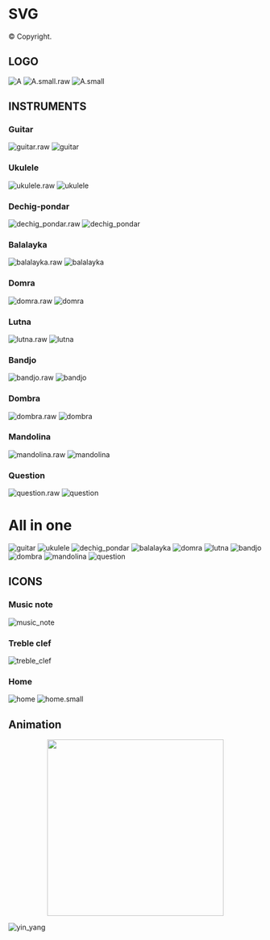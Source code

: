 # SVG 

© Copyright.

## LOGO

![A](https://raw.githubusercontent.com/BorisPlus/SVG/master/LOGO/A.svg?sanitize=true)
![A.small.raw](https://raw.githubusercontent.com/BorisPlus/SVG/master/LOGO/A.small.raw.svg?sanitize=true)
![A.small](https://raw.githubusercontent.com/BorisPlus/SVG/master/LOGO/A.small.svg?sanitize=true)

## INSTRUMENTS

### Guitar

![guitar.raw](https://raw.githubusercontent.com/BorisPlus/SVG/master/INSTRUMENTS/guitar.raw.svg?sanitize=true)
![guitar](https://raw.githubusercontent.com/BorisPlus/SVG/master/INSTRUMENTS/guitar.svg?sanitize=true)

### Ukulele

![ukulele.raw](https://raw.githubusercontent.com/BorisPlus/SVG/master/INSTRUMENTS/ukulele.raw.svg?sanitize=true)
![ukulele](https://raw.githubusercontent.com/BorisPlus/SVG/master/INSTRUMENTS/ukulele.svg?sanitize=true)

### Dechig-pondar

![dechig_pondar.raw](https://raw.githubusercontent.com/BorisPlus/SVG/master/INSTRUMENTS/dechig_pondar.raw.svg?sanitize=true)
![dechig_pondar](https://raw.githubusercontent.com/BorisPlus/SVG/master/INSTRUMENTS/dechig_pondar.svg?sanitize=true)

### Balalayka

![balalayka.raw](https://raw.githubusercontent.com/BorisPlus/SVG/master/INSTRUMENTS/balalayka.raw.svg?sanitize=true)
![balalayka](https://raw.githubusercontent.com/BorisPlus/SVG/master/INSTRUMENTS/balalayka.svg?sanitize=true)

### Domra

![domra.raw](https://raw.githubusercontent.com/BorisPlus/SVG/master/INSTRUMENTS/domra.raw.svg?sanitize=true)
![domra](https://raw.githubusercontent.com/BorisPlus/SVG/master/INSTRUMENTS/domra.svg?sanitize=true)

### Lutna

![lutna.raw](https://raw.githubusercontent.com/BorisPlus/SVG/master/INSTRUMENTS/lutna.raw.svg?sanitize=true)
![lutna](https://raw.githubusercontent.com/BorisPlus/SVG/master/INSTRUMENTS/lutna.svg?sanitize=true)

### Bandjo

![bandjo.raw](https://raw.githubusercontent.com/BorisPlus/SVG/master/INSTRUMENTS/bandjo.raw.svg?sanitize=true)
![bandjo](https://raw.githubusercontent.com/BorisPlus/SVG/master/INSTRUMENTS/bandjo.svg?sanitize=true)

### Dombra

![dombra.raw](https://raw.githubusercontent.com/BorisPlus/SVG/master/INSTRUMENTS/dombra.raw.svg?sanitize=true)
![dombra](https://raw.githubusercontent.com/BorisPlus/SVG/master/INSTRUMENTS/dombra.svg?sanitize=true)

### Mandolina

![mandolina.raw](https://raw.githubusercontent.com/BorisPlus/SVG/master/INSTRUMENTS/mandolina.raw.svg?sanitize=true)
![mandolina](https://raw.githubusercontent.com/BorisPlus/SVG/master/INSTRUMENTS/mandolina.svg?sanitize=true)

### Question

![question.raw](https://raw.githubusercontent.com/BorisPlus/SVG/master/INSTRUMENTS/question.raw.svg?sanitize=true)
![question](https://raw.githubusercontent.com/BorisPlus/SVG/master/INSTRUMENTS/question.svg?sanitize=true)

# All in one

![guitar](https://raw.githubusercontent.com/BorisPlus/SVG/master/INSTRUMENTS/guitar.svg?sanitize=true)
![ukulele](https://raw.githubusercontent.com/BorisPlus/SVG/master/INSTRUMENTS/ukulele.svg?sanitize=true)
![dechig_pondar](https://raw.githubusercontent.com/BorisPlus/SVG/master/INSTRUMENTS/dechig_pondar.svg?sanitize=true)
![balalayka](https://raw.githubusercontent.com/BorisPlus/SVG/master/INSTRUMENTS/balalayka.svg?sanitize=true)
![domra](https://raw.githubusercontent.com/BorisPlus/SVG/master/INSTRUMENTS/domra.svg?sanitize=true)
![lutna](https://raw.githubusercontent.com/BorisPlus/SVG/master/INSTRUMENTS/lutna.svg?sanitize=true)
![bandjo](https://raw.githubusercontent.com/BorisPlus/SVG/master/INSTRUMENTS/bandjo.svg?sanitize=true)
![dombra](https://raw.githubusercontent.com/BorisPlus/SVG/master/INSTRUMENTS/dombra.svg?sanitize=true)
![mandolina](https://raw.githubusercontent.com/BorisPlus/SVG/master/INSTRUMENTS/mandolina.svg?sanitize=true)
![question](https://raw.githubusercontent.com/BorisPlus/SVG/master/INSTRUMENTS/question.svg?sanitize=true)

## ICONS

### Music note

![music_note](https://raw.githubusercontent.com/BorisPlus/SVG/master/ICONS/music_note.svg?sanitize=true)

### Treble clef

![treble_clef](https://raw.githubusercontent.com/BorisPlus/SVG/master/ICONS/treble_clef.svg?sanitize=true)

### Home

![home](https://raw.githubusercontent.com/BorisPlus/SVG/master/ICONS/home.svg?sanitize=true)
![home.small](https://raw.githubusercontent.com/BorisPlus/SVG/master/ICONS/home.small.svg?sanitize=true)

## Animation

<p align="center">
  <img src="https://raw.githubusercontent.com/BorisPlus/SVG/master/YIN_YANG/yin_yang.svg?sanitize=true" width="350"/>
</p>

![yin_yang](https://raw.githubusercontent.com/BorisPlus/SVG/master/YIN_YANG/yin_yang.svg?sanitize=true)
